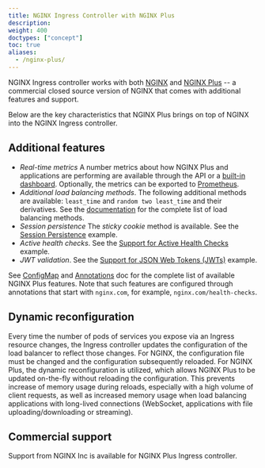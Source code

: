 ```yaml
---
title: NGINX Ingress Controller with NGINX Plus
description: 
weight: 400
doctypes: ["concept"]
toc: true
aliases: 
  - /nginx-plus/
---
```



NGINX Ingress controller works with both [NGINX](https://nginx.org/) and [NGINX Plus](https://www.nginx.com/products/nginx/) -- a commercial closed source version of NGINX that comes with additional features and support. 

Below are the key characteristics that NGINX Plus brings on top of NGINX into the NGINX Ingress controller.

## Additional features

* *Real-time metrics* A number metrics about how NGINX Plus and applications are performing are available through the API or a [built-in dashboard](https://docs.nginx.com/nginx-ingress-controller/logging-and-monitoring/status-page/). Optionally, the metrics can be exported to [Prometheus](https://docs.nginx.com/nginx-ingress-controller/logging-and-monitoring/prometheus/).
* *Additional load balancing methods*. The following additional methods are available: `least_time` and `random two least_time` and their derivatives. See the [documentation](https://nginx.org/en/docs/http/ngx_http_upstream_module.html) for the complete list of load balancing methods.
* *Session persistence* The *sticky cookie* method is available. See the [Session Persistence](../examples/session-persistence) example.
* *Active health checks*. See the [Support for Active Health Checks](../examples/health-checks) example.
* *JWT validation*. See the [Support for JSON Web Tokens (JWTs)](../examples/jwt) example.
    
See [ConfigMap](https://docs.nginx.com/nginx-ingress-controller/configuration/global-configuration/configmap-resource/) and [Annotations](https://docs.nginx.com/nginx-ingress-controller/configuration/ingress-resources/advanced-configuration-with-annotations/) doc for the complete list of available NGINX Plus features. Note that such features are configured through annotations that start with `nginx.com`, for example, `nginx.com/health-checks`.

## Dynamic reconfiguration

Every time the number of pods of services you expose via an Ingress resource changes, the Ingress controller updates the configuration of the load balancer to reflect those changes. For NGINX, the configuration file must be changed and the configuration subsequently reloaded. For NGINX Plus, the dynamic reconfiguration is utilized, which allows NGINX Plus to be updated on-the-fly without reloading the configuration. This prevents increase of memory usage during reloads, especially with a high volume of client requests, as well as increased memory usage when load balancing applications with long-lived connections (WebSocket, applications with file uploading/downloading or streaming).

## Commercial support

Support from NGINX Inc is available for NGINX Plus Ingress controller.
